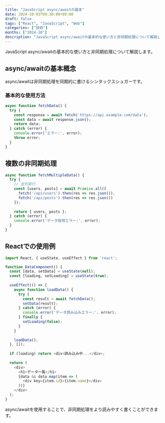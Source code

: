 ```yaml
---
title: "JavaScript async/awaitの基本"
date: 2024-10-03T09:30:00+09:00
draft: false
tags: ["React", "JavaScript", "Web"]
categories: ["技術"]
months: ["2024-10"]
description: "JavaScript async/awaitの基本的な使い方と非同期処理について解説します。"
---
```


JavaScript async/awaitの基本的な使い方と非同期処理について解説します。

## async/awaitの基本概念

async/awaitは非同期処理を同期的に書けるシンタックスシュガーです。

### 基本的な使用方法

```javascript
async function fetchData() {
  try {
    const response = await fetch('https://api.example.com/data');
    const data = await response.json();
    return data;
  } catch (error) {
    console.error('エラー:', error);
    throw error;
  }
}
```

## 複数の非同期処理

```javascript
async function fetchMultipleData() {
  try {
    // 並列実行
    const [users, posts] = await Promise.all([
      fetch('/api/users').then(res => res.json()),
      fetch('/api/posts').then(res => res.json())
    ]);
    
    return { users, posts };
  } catch (error) {
    console.error('データ取得エラー:', error);
  }
}
```

## Reactでの使用例

```javascript
import React, { useState, useEffect } from 'react';

function DataComponent() {
  const [data, setData] = useState(null);
  const [loading, setLoading] = useState(true);
  
  useEffect(() => {
    async function loadData() {
      try {
        const result = await fetchData();
        setData(result);
      } catch (error) {
        console.error('データ読み込みエラー:', error);
      } finally {
        setLoading(false);
      }
    }
    
    loadData();
  }, []);
  
  if (loading) return <div>読み込み中...</div>;
  
  return (
    <div>
      <h1>データ一覧</h1>
      {data && data.map(item => (
        <div key={item.id}>{item.name}</div>
      ))}
    </div>
  );
}
```

async/awaitを使用することで、非同期処理をより読みやすく書くことができます。